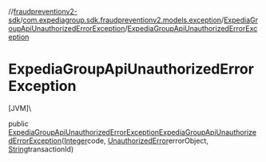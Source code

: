 //[fraudpreventionv2-sdk](../../../index.md)/[com.expediagroup.sdk.fraudpreventionv2.models.exception](../index.md)/[ExpediaGroupApiUnauthorizedErrorException](index.md)/[ExpediaGroupApiUnauthorizedErrorException](-expedia-group-api-unauthorized-error-exception.md)

# ExpediaGroupApiUnauthorizedErrorException

[JVM]\

public [ExpediaGroupApiUnauthorizedErrorException](index.md)[ExpediaGroupApiUnauthorizedErrorException](-expedia-group-api-unauthorized-error-exception.md)([Integer](https://docs.oracle.com/javase/8/docs/api/java/lang/Integer.html)code, [UnauthorizedError](../../com.expediagroup.sdk.fraudpreventionv2.models/-unauthorized-error/index.md)errorObject, [String](https://docs.oracle.com/javase/8/docs/api/java/lang/String.html)transactionId)
